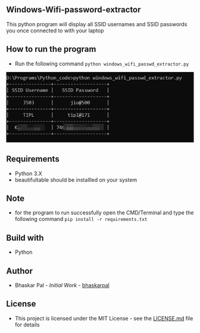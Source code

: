 ## Windows-Wifi-password-extractor
This python program will display all SSID usernames and SSID passwords you once connected to with your laptop


## How to run the program 
* Run the following command `python windows_wifi_passwd_extractor.py`

![Windows-Wifi-Password-Extractor](demo.png)


## Requirements
* Python 3.X
* beautifultable should be installled on your system

## Note

* for the program to run successfully open the CMD/Terminal and type the following command `pip install -r requirements.txt`

## Build with
* Python


## Author
* Bhaskar Pal - *Initial Work* - [bhaskarpal](https://github.com/onyx-storm) 

## License
* This project is licensed under the MIT License - see the [LICENSE.md](LICENSE) file for details













